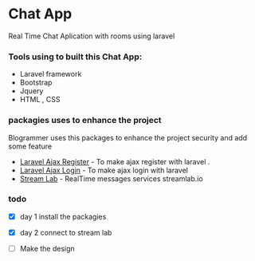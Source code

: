# Chat App

Real Time Chat Aplication with rooms  using laravel 

### Tools using to built this Chat App:
  - Laravel framework 
  - Bootstrap
  - Jquery
  - HTML , CSS


### packagies uses to enhance the project 

Blogrammer uses this packages to enhance the project security and add some feature 

* [Laravel Ajax Register](https://github.com/zizohassan/laravel-ajax-register) -  To make ajax register with laravel .
* [Laravel Ajax Login](https://github.com/zizohassan/laravel-ajax-login) -  To make ajax login with laravel
* [Stream Lab](https://github.com/streamlab-io/5dmatweb-streamlab) -  RealTime messages services streamlab.io

### todo

- [x] day 1 install the packagies  
- [x] day 2 connect to stream lab
- [ ] Make the design 

